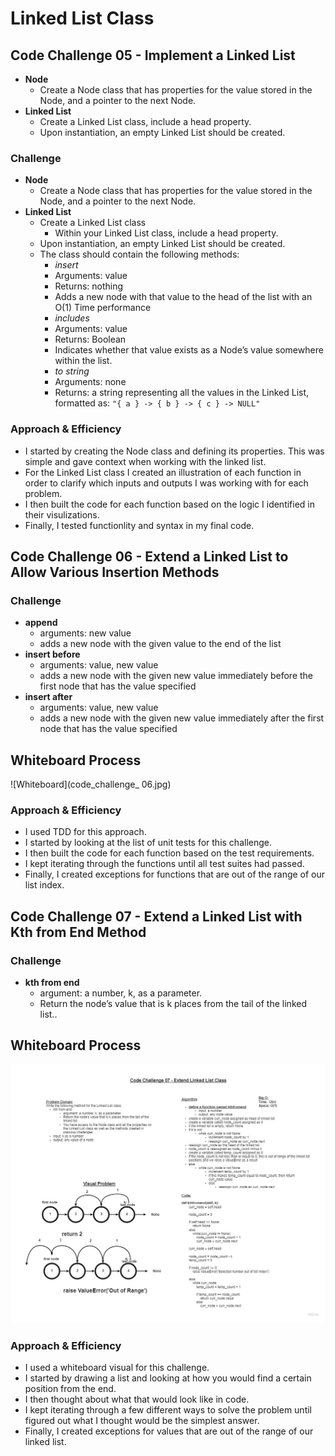 # Linked List Class

## Code Challenge 05 - Implement a Linked List

+ **Node**
  + Create a Node class that has properties for the value stored in the Node, and a pointer to the next Node.
+ **Linked List**
  + Create a Linked List class, include a head property.
  + Upon instantiation, an empty Linked List should be created.

### Challenge

+ **Node**
  + Create a Node class that has properties for the value stored in the Node, and a pointer to the next Node.
+ **Linked List**
  + Create a Linked List class
    + Within your Linked List class, include a head property.
  + Upon instantiation, an empty Linked List should be created.
  + The class should contain the following methods:
    + *insert*
    + Arguments: value
    + Returns: nothing
    + Adds a new node with that value to the head of the list with an O(1) Time performance
    + *includes*
    + Arguments: value
    + Returns: Boolean
    + Indicates whether that value exists as a Node’s value somewhere within the list.
    + *to string*
    + Arguments: none
    + Returns: a string representing all the values in the Linked List, formatted as:
`"{ a } -> { b } -> { c } -> NULL"`

### Approach & Efficiency

+ I started by creating the Node class and defining its properties. This was simple and gave context when working with the linked list.
+ For the Linked List class I created an illustration of each function in order to clarify which inputs and outputs I was working with for each problem.
+ I then built the code for each function based on the logic I identified in their visulizations.
+ Finally, I tested functionlity and syntax in my final code.

## Code Challenge 06 - Extend a Linked List to Allow Various Insertion Methods

### Challenge

+ **append**
  + arguments: new value
  + adds a new node with the given value to the end of the list
+ **insert before**
  + arguments: value, new value
  + adds a new node with the given new value immediately before the first node that has the value specified
+ **insert after**
  + arguments: value, new value
  + adds a new node with the given new value immediately after the first node that has the value specified

## Whiteboard Process

![Whiteboard](code_challenge_ 06.jpg)

### Approach & Efficiency

+ I used TDD for this approach.
+ I started by looking at the list of unit tests for this challenge.
+ I then built the code for each function based on the test requirements.
+ I kept iterating through the functions until all test suites had passed.
+ Finally, I created exceptions for functions that are out of the range of our list index.

## Code Challenge 07 - Extend a Linked List with Kth from End Method

### Challenge

+ **kth from end**
  + argument: a number, k, as a parameter.
  + Return the node’s value that is k places from the tail of the linked list..

## Whiteboard Process

![Whiteboard](code_challenge_07.jpg)

### Approach & Efficiency

+ I used a whiteboard visual for this challenge.
+ I started by drawing a list and looking at how you would find a certain position from the end.
+ I then thought about what that would look like in code.
+ I kept iterating through a few different ways to solve the problem until figured out what I thought would be the simplest answer.
+ Finally, I created exceptions for values that are out of the range of our linked list.
